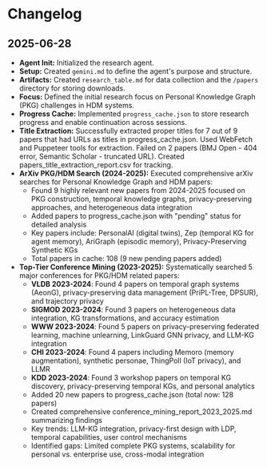 # Changelog

## 2025-06-28

- **Agent Init:** Initialized the research agent.
- **Setup:** Created `gemini.md` to define the agent's purpose and structure.
- **Artifacts:** Created `research_table.md` for data collection and the `/papers` directory for storing downloads.
- **Focus:** Defined the initial research focus on Personal Knowledge Graph (PKG) challenges in HDM systems.
- **Progress Cache:** Implemented `progress_cache.json` to store research progress and enable continuation across sessions.
- **Title Extraction:** Successfully extracted proper titles for 7 out of 9 papers that had URLs as titles in progress_cache.json. Used WebFetch and Puppeteer tools for extraction. Failed on 2 papers (BMJ Open - 404 error, Semantic Scholar - truncated URL). Created papers_title_extraction_report.csv for tracking.
- **ArXiv PKG/HDM Search (2024-2025):** Executed comprehensive arXiv searches for Personal Knowledge Graph and HDM papers:
  - Found 9 highly relevant new papers from 2024-2025 focused on PKG construction, temporal knowledge graphs, privacy-preserving approaches, and heterogeneous data integration
  - Added papers to progress_cache.json with "pending" status for detailed analysis
  - Key papers include: PersonalAI (digital twins), Zep (temporal KG for agent memory), AriGraph (episodic memory), Privacy-Preserving Synthetic KGs
  - Total papers in cache: 108 (9 new pending papers added)
- **Top-Tier Conference Mining (2023-2025):** Systematically searched 5 major conferences for PKG/HDM related papers:
  - **VLDB 2023-2024**: Found 4 papers on temporal graph systems (AeonG), privacy-preserving data management (PriPL-Tree, DPSUR), and trajectory privacy
  - **SIGMOD 2023-2024**: Found 3 papers on heterogeneous data integration, KG transformations, and accuracy estimation
  - **WWW 2023-2024**: Found 5 papers on privacy-preserving federated learning, machine unlearning, LinkGuard GNN privacy, and LLM-KG integration
  - **CHI 2023-2024**: Found 4 papers including Memoro (memory augmentation), synthetic personae, ThingPoll (IoT privacy), and LLMR
  - **KDD 2023-2024**: Found 3 workshop papers on temporal KG discovery, privacy-preserving temporal KGs, and personal analytics
  - Added 20 new papers to progress_cache.json (total now: 128 papers)
  - Created comprehensive conference_mining_report_2023_2025.md summarizing findings
  - Key trends: LLM-KG integration, privacy-first design with LDP, temporal capabilities, user control mechanisms
  - Identified gaps: Limited complete PKG systems, scalability for personal vs. enterprise use, cross-modal integration